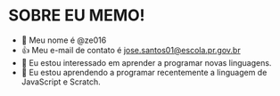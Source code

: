 # SOBRE EU MEMO!
- 👋 Meu nome é @ze016
- 👍 Meu e-mail de contato é jose.santos01@escola.pr.gov.br 
- 👀 Eu estou interessado em aprender a programar novas linguagens.
- 🌱 Eu estou aprendendo a programar recentemente a linguagem de JavaScript e Scratch.


<!---
ze016/ze016 is a ✨ special ✨ repository because its `README.md` (this file) appears on your GitHub profile.
You can click the Preview link to take a look at your changes.
--->
